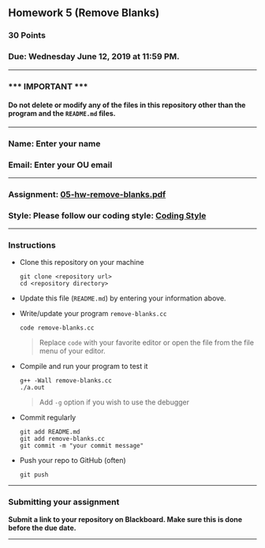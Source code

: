 ## Homework 5 (Remove Blanks)

### 30 Points

### Due: Wednesday June 12, 2019 at 11:59 PM.

---
### *** IMPORTANT ***
#### Do not delete or modify any of the files in this repository other than the program and the `README.md` files.

---

### Name: Enter your name

### Email: Enter your OU email

---

### Assignment: [05-hw-remove-blanks.pdf](05-hw-remove-blanks.pdf)

### Style: Please follow our coding style: [Coding Style](https://github.com/nasseef/cs2400/blob/master/docs/coding-style.md)

---

### Instructions

- Clone this repository on your machine

    ```console
    git clone <repository url>
    cd <repository directory>
    ```

- Update this file (`README.md`) by entering your information above.
- Write/update your program `remove-blanks.cc`

    ```console
    code remove-blanks.cc
    ```
    > Replace `code` with your favorite editor or open the file from the file menu of your editor.

- Compile and run your program to test it

    ```console
    g++ -Wall remove-blanks.cc
    ./a.out
    ```

    > Add `-g` option if you wish to use the debugger

- Commit regularly

    ```console
    git add README.md
    git add remove-blanks.cc
    git commit -m "your commit message"
    ```

- Push your repo to GitHub (often)
    ```console
    git push
    ```
---

### Submitting your assignment

**Submit a link to your repository on Blackboard. Make sure this is done before the due date.**

---
